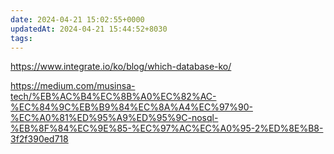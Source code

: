 ```yaml
---
date: 2024-04-21 15:02:55+0000
updatedAt: 2024-04-21 15:44:52+8030
tags: 
---
```

https://www.integrate.io/ko/blog/which-database-ko/

https://medium.com/musinsa-tech/%EB%AC%B4%EC%8B%A0%EC%82%AC-%EC%84%9C%EB%B9%84%EC%8A%A4%EC%97%90-%EC%A0%81%ED%95%A9%ED%95%9C-nosql-%EB%8F%84%EC%9E%85-%EC%97%AC%EC%A0%95-2%ED%8E%B8-3f2f390ed718